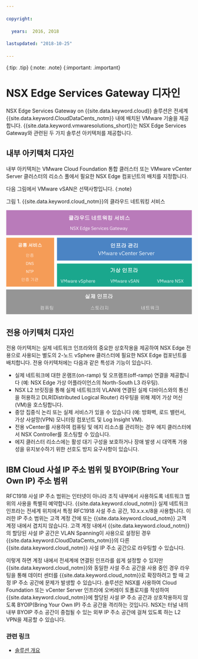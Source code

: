 ```yaml
---

copyright:

  years:  2016, 2018

lastupdated: "2018-10-25"

---
```


{:tip: .tip}
{:note: .note}
{:important: .important}

# NSX Edge Services Gateway 디자인

NSX Edge Services Gateway on {{site.data.keyword.cloud}} 솔루션은 전세계 {{site.data.keyword.CloudDataCents_notm}} 내에 배치된 VMware 기술을 제공합니다. {{site.data.keyword.vmwaresolutions_short}}는 NSX Edge Services Gateway와 관련된 두 가지 솔루션 아키텍처를 제공합니다.

## 내부 아키텍처 디자인

내부 아키텍처는 VMware Cloud Foundation 통합 클러스터 또는 VMware vCenter Server 클러스터의 리소스 풀에서 필요한 NSX Edge 컴포넌트의 배치를 지정합니다.

다음 그림에서 VMware vSAN은 선택사항입니다.
{:note}

그림 1. {{site.data.keyword.cloud_notm}}의 클라우드 네트워킹 서비스

![클라우드 네트워킹 서비스 아키텍처](architecture.svg "클라우드 네트워킹 서비스 아키텍처")

## 전용 아키텍처 디자인

전용 아키텍처는 실제 네트워크 인프라와의 중요한 상호작용을 제공하여 NSX Edge 전용으로 사용되는 별도의 2-노드 vSphere 클러스터에 필요한 NSX Edge 컴포넌트를 배치합니다. 전용 아키텍처에는 다음과 같은 특성과 기능이 있습니다.

* 실제 네트워크에 대한 온램프(on-ramp) 및 오프램프(off-ramp) 연결을 제공합니다 (예: NSX Edge 가상 어플라이언스의 North-South L3 라우팅).
* NSX L2 브릿징을 통해 실제 네트워크의 VLAN에 연결된 실제 디바이스와의 통신을 허용하고 DLR(Distributed Logical Router) 라우팅을 위해 제어 가상 머신(VM)을 호스팅합니다.
* 중앙 집중식 논리 또는 실제 서비스가 있을 수 있습니다 (예: 방화벽, 로드 밸런서, 가상 사설망(VPN) 모니터링 컴포넌트 및 Log Insight VM).
* 전용 vCenter를 사용하여 컴퓨팅 및 에지 리소스를 관리하는 경우 에지 클러스터에서 NSX Controller를 호스팅할 수 있습니다.
* 에지 클러스터 리소스에는 활성 대기 구성을 보호하거나 장애 발생 시 대역폭 가용성을 유지보수하기 위한 선호도 방지 요구사항이 있습니다.

## IBM Cloud 사설 IP 주소 범위 및 BYOIP(Bring Your Own IP) 주소 범위

RFC1918 사설 IP 주소 범위는 인터넷이 아니라 조직 내부에서 사용하도록 네트워크 범위의 사용을 특별히 예약합니다. {{site.data.keyword.cloud_notm}} 실제 네트워크 인프라는 전세계 위치에서 특정 RFC1918 사설 주소 공간, 10.x.x.x/8을 사용합니다. 이러한 IP 주소 범위는 고객 계정 간에 또는 {{site.data.keyword.cloud_notm}} 고객 계정 내에서 겹치지 않습니다. 고객 계정 내에서 {{site.data.keyword.cloud_notm}}의 할당된 사설 IP 공간은 VLAN Spanning이 사용으로 설정된 경우 {{site.data.keyword.CloudDataCents_notm}}의 다른 {{site.data.keyword.cloud_notm}} 사설 IP 주소 공간으로 라우팅할 수 있습니다.

이렇게 하면 계정 내에서 전세계에 연결된 인프라를 쉽게 설정할 수 있지만 {{site.data.keyword.cloud_notm}}와 동일한 사설 주소 공간을 사용 중인 경우 라우팅을 통해 데이터 센터를 {{site.data.keyword.cloud_notm}}로 확장하려고 할 때 고정 IP 주소 공간에 문제가 발생할 수 있습니다. 솔루션은 NSX를 사용하여 Cloud Foundation 또는 vCenter Server 인프라에 오버레이 토폴로지를 작성하여 {{site.data.keyword.cloud_notm}}에 할당된 사설 IP 주소 공간과 상호작용하지 않도록 BYOIP(Bring Your Own IP) 주소 공간을 격리하는 것입니다. NSX는 터널 내의 내부 BYOIP 주소 공간이 중첩될 수 있는 외부 IP 주소 공간에 걸쳐 있도록 하는 L2 VPN을 제공할 수 있습니다.

### 관련 링크

* [솔루션 개요](../solution/solution_overview.html)
